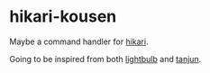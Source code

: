 # hikari-kousen
Maybe a command handler for [hikari](https://github.com/hikari-py/hikari).

Going to be inspired from both [lightbulb](https://github.com/tandemdude/hikari-lightbulb) and [tanjun](https://github.com/FasterSpeeding/Tanjun).
